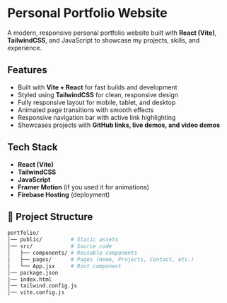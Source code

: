 # Personal Portfolio Website

A modern, responsive personal portfolio website built with **React (Vite)**, **TailwindCSS**, and JavaScript to showcase my projects, skills, and experience.  

## Features
- Built with **Vite + React** for fast builds and development  
- Styled using **TailwindCSS** for clean, responsive design  
- Fully responsive layout for mobile, tablet, and desktop  
- Animated page transitions with smooth effects  
- Responsive navigation bar with active link highlighting  
- Showcases projects with **GitHub links, live demos, and video demos**  

## Tech Stack
- **React (Vite)**
- **TailwindCSS**
- **JavaScript**
- **Framer Motion** (if you used it for animations)
- **Firebase Hosting** (deployment)

## 📂 Project Structure
```bash
portfolio/
│── public/         # Static assets
│── src/            # Source code
│   ├── components/ # Reusable components
│   ├── pages/      # Pages (Home, Projects, Contact, etc.)
│   └── App.jsx     # Root component
│── package.json
|── index.html 
│── tailwind.config.js
│── vite.config.js
